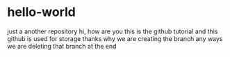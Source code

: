 # hello-world
just a another repository
hi, how are you 
this is the github tutorial and this github is used for storage
thanks
why we are creating the branch any ways we are deleting that branch at the end
